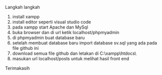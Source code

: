 Langkah langkah

1. install xampp 
2. install editor seperti visual studio code
3. pada xampp start Apache dan MySql
4. buka browser dan di url ketik localhost/phpmyadmin
5. di phpmyadmin buat database baru
6. setelah membuat database baru import database sv.sql yang ada pada file github ini 
7. download semua file github dan letakan di C:\xampp\htdocs\
8. masukan url localhost/posts untuk melihat hasil front end

Terimakasih
